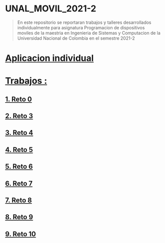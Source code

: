 # UNAL_MOVIL_2021-2
> En este repositorio se reportaran trabajos y talleres desarrollados individualmente para asignatura Programacion de dispositivos moviles de la maestria en Ingenieria de Sistemas y Computacion de la Universidad Nacional de Colombia en el semestre 2021-2

# [Aplicacion individual](https://github.com/camilonfs1/UNAL_MOVIL_2021-2/tree/main/20212PDDM)

# [Trabajos : ](https://github.com/camilonfs1/UNAL_MOVIL_2021-2/tree/main/Workshops)


## [1. Reto 0](https://github.com/camilonfs1/UNAL_MOVIL_2021-2/blob/main/Workshops/reto0.md)

## [2. Reto 3](https://github.com/camilonfs1/UNAL_MOVIL_2021-2/blob/main/Workshops/reto2.md)

## [3. Reto 4](https://github.com/camilonfs1/UNAL_MOVIL_2021-2/blob/main/Workshops/reto4.md)

## [4. Reto 5](https://github.com/camilonfs1/UNAL_MOVIL_2021-2/blob/main/Workshops/reto5.md)

## [5. Reto 6](https://github.com/camilonfs1/UNAL_MOVIL_2021-2/blob/main/Workshops/reto6.md)

## [6. Reto 7](https://github.com/camilonfs1/UNAL_MOVIL_2021-2/blob/main/Workshops/reto7.md)

## [7. Reto 8](https://github.com/camilonfs1/UNAL_MOVIL_2021-2/blob/main/Workshops/reto8.md)

## [8. Reto 9](https://github.com/camilonfs1/UNAL_MOVIL_2021-2/blob/main/Workshops/reto9.md)

## [9. Reto 10](https://github.com/camilonfs1/UNAL_MOVIL_2021-2/blob/main/Workshops/reto10.md)